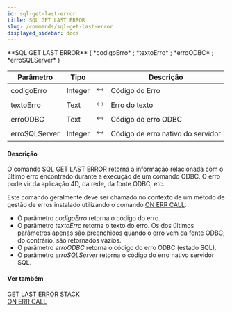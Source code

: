 ```yaml
---
id: sql-get-last-error
title: SQL GET LAST ERROR
slug: /commands/sql-get-last-error
displayed_sidebar: docs
---
```


<!--REF #_command_.SQL GET LAST ERROR.Syntax-->**SQL GET LAST ERROR** ( *codigoErro* ; *textoErro* ; *erroODBC* ; *erroSQLServer* )<!-- END REF-->
<!--REF #_command_.SQL GET LAST ERROR.Params-->
| Parâmetro | Tipo |  | Descrição |
| --- | --- | --- | --- |
| codigoErro | Integer | &#x1F858; | Código do Erro |
| textoErro | Text | &#x1F858; | Erro do texto |
| erroODBC | Text | &#x1F858; | Código do erro ODBC |
| erroSQLServer | Integer | &#x1F858; | Código de erro nativo do servidor |

<!-- END REF-->

#### Descrição 

<!--REF #_command_.SQL GET LAST ERROR.Summary-->O comando SQL GET LAST ERROR retorna a informação relacionada com o último erro encontrado durante a execução de um comando ODBC.<!-- END REF--> O erro pode vir da aplicação 4D, da rede, da fonte ODBC, etc.  
  
Este comando geralmente deve ser chamado no contexto de um método de gestão de erros instalado utilizando o comando [ON ERR CALL](on-err-call.md).  

* O parâmetro *codigoErro* retorna o código do erro.
* O parâmetro *textoErro* retorna o texto do erro.
Os dos últimos parâmetros apenas são preenchidos quando o erro vem da fonte ODBC; do contrário, são retornados vazios.  
* O parâmetro *erroODBC* retorna o código do erro ODBC (estado SQL).
* O parâmetro *erroSQLServer* retorna o código do erro nativo servidor SQL.

#### Ver também 

[GET LAST ERROR STACK](get-last-error-stack.md)  
[ON ERR CALL](on-err-call.md)  